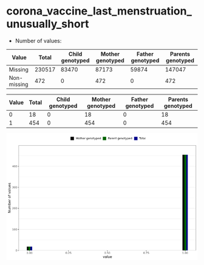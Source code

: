 # corona_vaccine_last_menstruation_unusually_short
- Number of values:

| Value | Total | Child genotyped | Mother genotyped | Father genotyped | Parents genotyped |
| ----- | ----- | --------------- | ---------------- | ---------------- |---------------- |
| Missing | 230517 | 83470 | 87173 | 59874 | 147047 |
| Non-missing | 472 | 0 | 472 | 0 | 472 |

| Value | Total | Child genotyped | Mother genotyped | Father genotyped | Parents genotyped |
| ----- | ----- | --------------- | ---------------- | ---------------- |---------------- |
| 0 | 18 | 0 | 18 | 0 | 18 |
| 1 | 454 | 0 | 454 | 0 | 454 |



![](corona_vaccine_last_menstruation_unusually_short_n.png)



